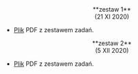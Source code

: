 <center>
**zestaw 1**
</center>

<center>
(21 XI 2020)
</center>

- [Plik](---ThisDir---/1_Urbanevych_2020.pdf) PDF z zestawem zadań.

<center>
**zestaw 2**
</center>

<center>
(5 XII 2020)
</center>

- [Plik](---ThisDir---/2_Urbanevych_2020_new.pdf) PDF z zestawem zadań.

